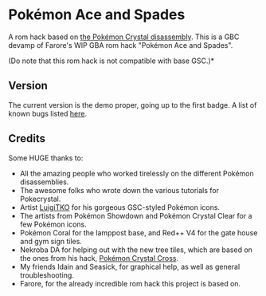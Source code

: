 # Pokémon Ace and Spades

A rom hack based on [the Pokémon Crystal disassembly](https://github.com/pret/pokecrystal). This is a GBC devamp of Farore's WIP GBA rom hack "Pokémon Ace and Spades".

(Do note that this rom hack is not compatible with base GSC.)*

## Version
The current version is the demo proper, going up to the first badge. A list of known bugs listed [here](KNOWN_ISSUES.txt).

## Credits
Some HUGE thanks to:
* All the amazing people who worked tirelessly on the different Pokémon disassemblies.
* The awesome folks who wrote down the various tutorials for Pokecrystal.
* Artist [LuigiTKO](https://twitter.com/LuigiTKO) for his gorgeous GSC-styled Pokémon icons.
* The artists from Pokémon Showdown and Pokémon Crystal Clear for a few Pokémon icons.
* Pokémon Coral for the lamppost base, and Red++ V4 for the gate house and gym sign tiles.
* Nekroba DA for helping out with the new tree tiles, which are based on the ones from his hack, [Pokémon Crystal Cross](https://github.com/NekrobaDA/Pokemon_Crystal_Cross).
* My friends Idain and Seasick, for graphical help, as well as general troubleshooting.
* Farore, for the already incredible rom hack this project is based on.
